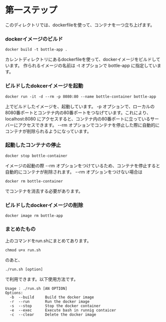 # 第一ステップ
このディレクトリでは、dockerfileを使って、コンテナを一つ立ち上げます。

### dockerイメージのビルド
```
docker build -t bottle-app .
```
カレントディレクトリにあるdockerfileを使って、dockerイメージをビルドしています。
作られるイメージの名前は -t オプションで bottle-app に指定しています。

### ビルドしたdokcerイメージを起動
```
docker run -it -d --rm -p 8080:80 --name bottle-container bottle-app
```
上でビルドしたイメージを、起動しています。
-p オプションで、ローカルの8080番ポートとコンテナ内の80番ポートをつなげています。これにより、localhost:8080 にアクセスすると、コンテナ内の80番ポートに立っているサーバーにアクセスできます。
--rm オプションでコンテナを停止した際に自動的にコンテナが削除られるようになっています。

### 起動したコンテナの停止
```
docker stop bottle-container
```
イメージの起動の際 --rm オプションをつけているため、コンテナを停止すると自動的にコンテナが削除されます。
--rm オプションをつけない場合は
```
docker rm bottle-container
```
でコンテナを消去する必要があります。

### ビルドしたdockerイメージの削除
```
docker image rm bottle-app
```

### まとめたもの
上のコマンドをrun.shにまとめてあります。
```
chmod u+x run.sh
```
のあと、
```
./run.sh [option]
```
で利用できます。以下使用方法です。
```
Usage : ./run.sh [AN OPTION]
Options:
  -b  --build     Build the docker image
  -r  --run       Run the docker image
  -s  --stop      Stop the docker container
  -e  --exec      Execute bash in runnig contaicer
  -c  --clear     Delete the docker image
```